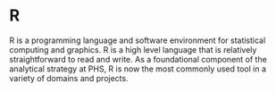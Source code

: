 # R

R is a programming language and software environment for statistical computing and graphics. R is a high level language that is relatively straightforward to read and write. As a foundational component of the analytical strategy at PHS, R is now the most commonly used tool in a variety of domains and projects.
